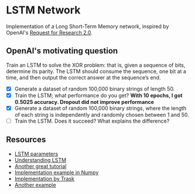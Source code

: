 # LSTM Network

Implementation of a Long Short-Term Memory network, inspired by OpenAI's [Request for Research 2.0](https://blog.openai.com/requests-for-research-2/). 

## OpenAI's motivating question

Train an LSTM to solve the XOR problem: that is, given a sequence of bits, determine its parity. The LSTM should consume the sequence, one bit at a time, and then output the correct answer at the sequence’s end. 

- [X] Generate a dataset of random 100,000 binary strings of length 50. 
- [X] Train the LSTM; what performance do you get?
**With 10 epochs, I got 0.5025 accuracy. Dropout did not improve performance**
- [X] Generate a dataset of random 100,000 binary strings, where the length of each string is independently and randomly chosen between 1 and 50. 
- [ ] Train the LSTM. Does it succeed? What explains the difference?

## Resources

* [LSTM parameters](https://stackoverflow.com/questions/45278286/how-to-choose-lstm-keras-parameters?utm_medium=organic&utm_source=google_rich_qa&utm_campaign=google_rich_qa)
* [Understanding LSTM](http://colah.github.io/posts/2015-08-Understanding-LSTMs/)
* [Another great tutorial](http://karpathy.github.io/2015/05/21/rnn-effectiveness/)
* [Implementation example in Numpy](http://blog.varunajayasiri.com/numpy_lstm.html)
* [Implementation by Trask](https://iamtrask.github.io/2015/11/15/anyone-can-code-lstm/)
* [Another example](https://machinelearningmastery.com/binary-classification-tutorial-with-the-keras-deep-learning-library/)

